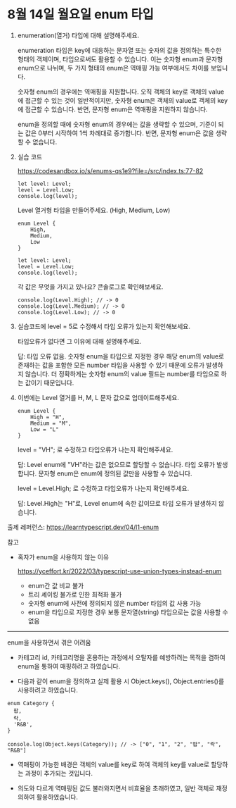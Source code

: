 # 8월 14일 월요일 enum 타입

1. enumeration(열거) 타입에 대해 설명해주세요.

    enumeration 타입은 key에 대응하는 문자열 또는 숫자의 값을 정의하는 특수한 형태의 객체이며, 타입으로써도 활용할 수 있습니다. 이는 숫자형 enum과 문자형 enum으로 나뉘며, 두 가지 형태의 enum은 역매핑 가능 여부에서도 차이를 보입니다.
    
    숫자형 enum의 경우에는 역매핑을 지원합니다. 오직 객체의 key로 객체의 value에 접근할 수 있는 것이 일반적이지만, 숫자형 enum은 객체의 value로 객체의 key에 접근할 수 있습니다. 반면, 문자형 enum은 역매핑을 지원하지 않습니다.

    enum을 정의할 때에 숫자형 enum의 경우에는 값을 생략할 수 있으며, 기준이 되는 값은 0부터 시작하여 1씩 차례대로 증가합니다. 반면, 문자형 enum은 값을 생략할 수 없습니다.

2. 실습 코드

    https://codesandbox.io/s/enums-qs1e9?file=/src/index.ts:77-82

    ```
    let level: Level;
    level = Level.Low;
    console.log(level);
    ```

    Level 열거형 타입을 만들어주세요. (High, Medium, Low)

    ```
    enum Level {
        High,
        Medium,
        Low
    }

    let level: Level;
    level = Level.Low;
    console.log(level);
    ```

    각 값은 무엇을 가지고 있나요? 콘솔로그로 확인해보세요.

    ```
    console.log(Level.High); // -> 0
    console.log(Level.Medium); // -> 0
    console.log(Level.Low); // -> 0
    ```

3. 실습코드에 level = 5로 수정해서 타입 오류가 있는지 확인해보세요.

    타입오류가 없다면 그 이유에 대해 설명해주세요.

    답: 타입 오류 없음. 숫자형 enum을 타입으로 지정한 경우 해당 enum의 value로 존재하는 값을 포함한 모든 number 타입을 사용할 수 있기 때문에 오류가 발생하지 않습니다. 더 정확하게는 숫자형 enum의 value 필드는 number를 타입으로 하는 값이기 때문입니다.

4. 이번에는 Level 열거를 H, M, L 문자 값으로 업데이트해주세요.

    ```
    enum Level {
        High = "H",
        Medium = "M",
        Low = "L"
    }
    ```

    level = "VH"; 로 수정하고 타입오류가 나는지 확인해주세요.

    답: Level enum에 "VH"라는 값은 없으므로 할당할 수 없습니다. 타입 오류가 발생합니다. 문자형 enum은 enum에 정의된 값만을 사용할 수 있습니다.

    level = Level.High; 로 수정하고 타입오류가 나는지 확인해주세요.

    답: Level.High는 "H"로, Level enum에 속한 값이므로 타입 오류가 발생하지 않습니다.

출제 레퍼런스: https://learntypescript.dev/04/l1-enum

참고

- 혹자가 enum을 사용하지 않는 이유

    https://yceffort.kr/2022/03/typescript-use-union-types-instead-enum

    - enum간 값 비교 불가
    - 트리 셰이킹 불가로 인한 최적화 불가
    - 숫자형 enum에 사전에 정의되지 않은 number 타입의 값 사용 가능
    - enum을 타입으로 지정한 경우 보통 문자열(string) 타입으로는 값을 사용할 수 없음

---

enum을 사용하면서 겪은 어려움

- 카테고리 id, 카테고리명을 혼용하는 과정에서 오탈자를 예방하려는 목적을 겸하여 enum을 통하여 매핑하려고 하였습니다.

- 다음과 같이 enum을 정의하고 실제 활용 시 Object.keys(), Object.entries()를 사용하려고 하였습니다.

```
enum Category {
  팝,
  락,
  'R&B',
}

console.log(Object.keys(Category)); // -> ["0", "1", "2", "팝", "락", "R&B"]
```

- 역매핑이 가능한 배경은 객체의 value를 key로 하여 객체의 key를 value로 할당하는 과정이 추가되는 것입니다.

- 의도와 다르게 역매핑된 값도 불러와지면서 비효율을 초래하였고, 일반 객체로 재정의하여 활용하였습니다.